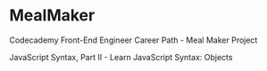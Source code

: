 # MealMaker
 Codecademy Front-End Engineer Career Path - Meal Maker Project
 
 JavaScript Syntax, Part II - Learn JavaScript Syntax: Objects
